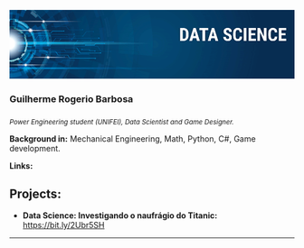 
<p align="center">
  <img src="https://raw.githubusercontent.com/grbarbosa3/data_science/master/banner.png" >
</p>

### Guilherme Rogerio Barbosa

<sub>*Power Engineering student (UNIFEI), Data Scientist and Game Designer.*</sub>

**Background in:** Mechanical Engineering, Math, Python, C#, Game development.

**Links:**

## Projects:

* **Data Science: Investigando o naufrágio do Titanic:** https://bit.ly/2Ubr5SH

---
